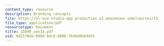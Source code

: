 ```yaml
---
content_type: resource
description: Branding concepts
file: https://ol-ocw-studio-app-production.s3.amazonaws.com/courses/15-840-special-seminar-in-marketing-marketing-management-spring-2004/6d2178da098d84c888067646d8b84455_15840_ses13.pdf
file_type: application/pdf
resourcetype: Document
title: 15840_ses13.pdf
uid: 6d2178da-098d-84c8-8806-7646d8b84455
---
```

